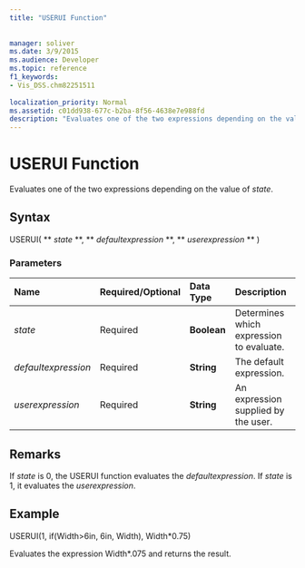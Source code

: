 ```yaml
---
title: "USERUI Function"
 
 
manager: soliver
ms.date: 3/9/2015
ms.audience: Developer
ms.topic: reference
f1_keywords:
- Vis_DSS.chm82251511
 
localization_priority: Normal
ms.assetid: c01dd938-677c-b2ba-8f56-4638e7e988fd
description: "Evaluates one of the two expressions depending on the value of state."
---
```


# USERUI Function

Evaluates one of the two expressions depending on the value of  _state_.
  
## Syntax

USERUI( ** *state* **, ** *defaultexpression* **, ** *userexpression* ** ) 
  
### Parameters

|**Name**|**Required/Optional**|**Data Type**|**Description**|
|:-----|:-----|:-----|:-----|
| _state_ <br/> |Required  <br/> |**Boolean** <br/> |Determines which expression to evaluate.  <br/> |
| _defaultexpression_ <br/> |Required  <br/> |**String** <br/> |The default expression.  <br/> |
| _userexpression_ <br/> |Required  <br/> |**String** <br/> |An expression supplied by the user.  <br/> |
   
## Remarks

If  _state_ is 0, the USERUI function evaluates the  _defaultexpression_. If  _state_ is 1, it evaluates the  _userexpression_.
  
## Example

USERUI(1, if(Width\>6in, 6in, Width), Width\*0.75) 
  
Evaluates the expression Width\*.075 and returns the result. 
  

